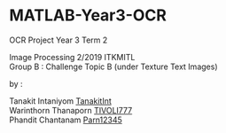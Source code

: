# MATLAB-Year3-OCR
OCR Project Year 3 Term 2

Image Processing 2/2019 ITKMITL  
Group B : Challenge Topic B (under Texture Text Images)

by :  

Tanakit Intaniyom [TanakitInt](https://github.com/TanakitInt)  
Warinthorn Thanaporn [TIVOLI777](https://github.com/TIVOLI777)  
Phandit Chantanam [Parn12345](https://github.com/Parn12345)  
